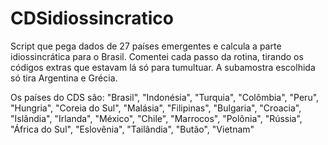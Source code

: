 # CDSidiossincratico
Script que pega dados de 27 países emergentes e calcula a parte idiossincrática para o Brasil.
Comentei cada passo da rotina, tirando os códigos extras que estavam lá só para tumultuar.
A subamostra escolhida só tira Argentina e Grécia.

Os países do CDS são:
"Brasil", "Indonésia", "Turquia", "Colômbia", "Peru", "Hungria", "Coreia do Sul",
"Malásia",	"Filipinas", "Bulgaria", "Croacia", "Islândia",	"Irlanda", 
"México", "Chile", "Marrocos", "Polônia", "Rússia",	"África do Sul", "Eslovênia",
"Tailândia", "Butão", "Vietnam"